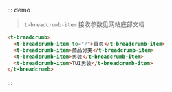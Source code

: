 ::: demo
> `t-breadcrumb-item` 接收参数见网站底部文档
```html
<t-breadcrumb>
  <t-breadcrumb-item to="/">首页</t-breadcrumb-item>
  <t-breadcrumb-item>商品分类</t-breadcrumb-item>
  <t-breadcrumb-item>男装</t-breadcrumb-item>
  <t-breadcrumb-item>TUI男装</t-breadcrumb-item>
</t-breadcrumb>
```
:::
